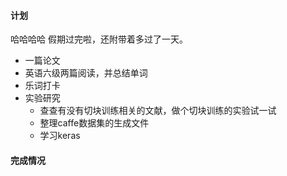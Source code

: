 

#### 计划

哈哈哈哈 假期过完啦，还附带着多过了一天。

* 一篇论文
* 英语六级两篇阅读，并总结单词
* 乐词打卡
* 实验研究
  * 查查有没有切块训练相关的文献，做个切块训练的实验试一试
  * 整理caffe数据集的生成文件
  * 学习keras



#### 完成情况

